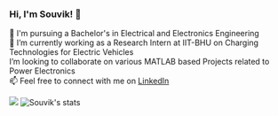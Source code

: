 ### Hi, I'm Souvik! 👋


🌱 I'm pursuing a Bachelor's in Electrical and Electronics Engineering <br/>
🔭 I’m currently working as a Research Intern at IIT-BHU on Charging Technologies for Electric Vehicles<br/>
I’m looking to collaborate on various MATLAB based Projects related to Power Electronics  <br/>
📫 Feel free to connect with me on [LinkedIn](https://www.linkedin.com/in/souvik-datta03/)

![](https://komarev.com/ghpvc/?username=souvik0306)
![Souvik's stats](https://github-readme-stats.vercel.app/api?username=souvik0306)

